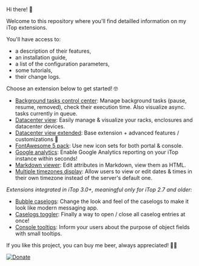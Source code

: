 Hi there! 👋

Welcome to this repository where you'll find detailled information on my iTop extensions.

You'll have access to:

  * a description of their features,
  * an installation guide,
  * a list of the configuration parameters,
  * some tutorials,
  * their change logs.

Choose an extension below to get started! 🤓

  * [Background tasks control center](molkobain-background-tasks-control-center): Manage background tasks (pause, resume, removed), check their execution time. Also visualize async. tasks currently in queue. 
  * [Datacenter view](molkobain-datacenter-view): Easily manage & visualize your racks, enclosures and datacenter devices.
  * [Datacenter view extended](molkobain-datacenter-view-extended): Base extension + advanced features / customizations 🚀
  * [FontAwesome 5 pack](molkobain-fontawesome5-pack): Use new icon sets for both portal & console.
  * [Google analytics](molkobain-google-analytics): Enable Google Analytics reporting on your iTop instance within seconds!
  * [Markdown viewer](molkobain-markdown-viewer): Edit attributes in Markdown, view them as HTML.
  * [Multiple timezones display](molkobain-multiple-timezones-support): Allow users to view or edit dates & times in their own timezone instead of the server's default one.

_Extensions integrated in iTop 3.0+, meaningful only for iTop 2.7 and older:_

* [Bubble caselogs](molkobain-bubble-caselogs): Change the look and feel of the caselogs to make it look like modern messaging app.
* [Caselogs toggler](molkobain-caselogs-toggler): Finally a way to open / close all caselog entries at once!
* [Console tooltips](molkobain-console-tooltips): Inform your users about the purpose of object fields with small tooltips.

If you like this project, you can buy me beer, always appreciated! 🍻😁

[![Donate](https://img.shields.io/static/v1?label=Donate&message=Molkobain%20I/O&color=green&style=flat&logo=paypal)](https://www.paypal.com/cgi-bin/webscr?cmd=_s-xclick&hosted_button_id=BZR88J33D4RG6&source=url)
